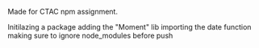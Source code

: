 Made for CTAC npm assignment. 

Initilazing a package 
adding the "Moment" lib 
importing the date function
making sure to ignore node_modules before push 
